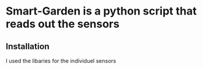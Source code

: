 # Smart-Garden is a python script that reads out the sensors

## Installation
I used the libaries for the individuel sensors
